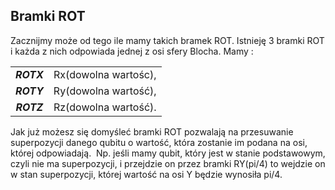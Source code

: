 ## Bramki ROT

Zacznijmy może od tego ile mamy takich bramek ROT. Istnieję 3 bramki ROT i każda z nich odpowiada jednej z osi sfery Blocha. Mamy :

|||
|:------------:|:-------:|
| ***_ROTX_*** | Rx(dowolna wartośc),
| ***_ROTY_*** | Ry(dowolna wartość),
| ***_ROTZ_*** | Rz(dowolna wartość).

Jak już możesz się domyśleć bramki ROT pozwalają na przesuwanie superpozycji danego qubitu o wartość, która zostanie im podana na osi, której odpowiadają.  Np. jeśli mamy qubit, który jest w stanie podstawowym, czyli nie ma superpozycji, i przejdzie on przez bramki RY(pi/4) to wejdzie on w stan superpozycji, której wartość na osi Y będzie wynosiła pi/4.

